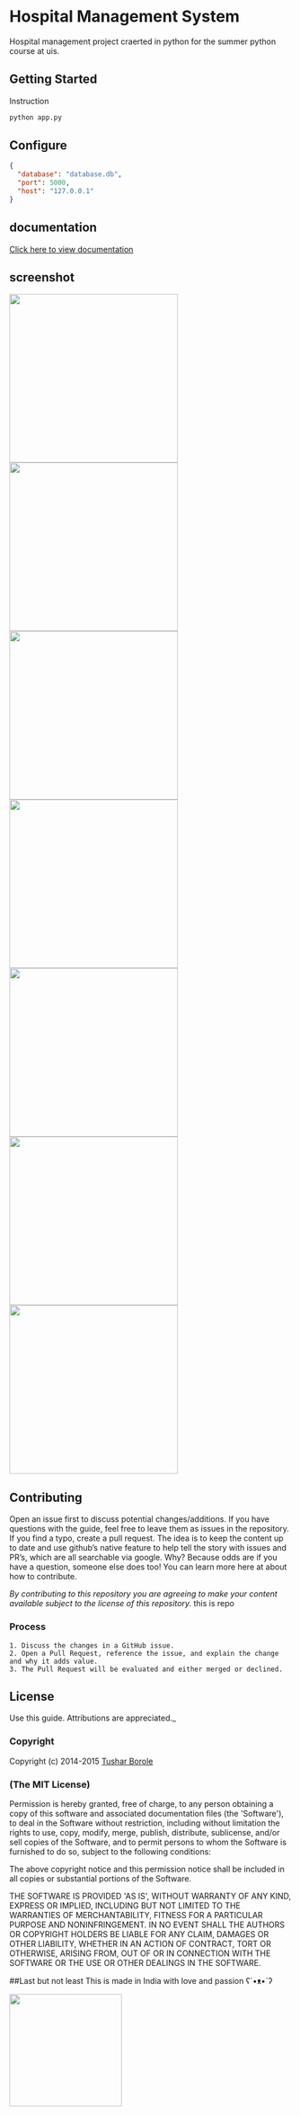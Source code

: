 # Hospital Management System

Hospital management project craerted in python for the summer python course at uis.

## Getting Started

Instruction

```sh
python app.py
```



## Configure

```json
{
  "database": "database.db",
  "port": 5000,
  "host": "127.0.0.1"
}
```
## documentation
[Click here to view documentation](https://documenter.getpostman.com/view/457459/hospitalmanagementsystem/2HQup9)



## screenshot

<a href="../../" target="_blank"><img src="https://raw.githubusercontent.com/tushariscoolster/HospitalManagementSystem/master/1.png" height="300"></a>
<a href="../../" target="_blank"><img src="https://raw.githubusercontent.com/tushariscoolster/HospitalManagementSystem/master/2.png" height="300"></a>
<a href="../../" target="_blank"><img src="https://raw.githubusercontent.com/tushariscoolster/HospitalManagementSystem/master/3.png" height="300"></a>
<a href="../../" target="_blank"><img src="https://raw.githubusercontent.com/tushariscoolster/HospitalManagementSystem/master/4.png" height="300"></a>
<a href="../../" target="_blank"><img src="https://raw.githubusercontent.com/tushariscoolster/HospitalManagementSystem/master/5.png" height="300"></a>
<a href="../../" target="_blank"><img src="https://raw.githubusercontent.com/tushariscoolster/HospitalManagementSystem/master/6.png" height="300"></a>
<a href="../../" target="_blank"><img src="https://raw.githubusercontent.com/tushariscoolster/HospitalManagementSystem/master/7.png" height="300"></a>



## Contributing

Open an issue first to discuss potential changes/additions. If you have questions with the guide, feel free to leave them as issues in the repository. If you find a typo, create a pull request. The idea is to keep the content up to date and use github’s native feature to help tell the story with issues and PR’s, which are all searchable via google. Why? Because odds are if you have a question, someone else does too! You can learn more here at about how to contribute.

*By contributing to this repository you are agreeing to make your content available subject to the license of this repository.* this is repo

### Process
    1. Discuss the changes in a GitHub issue.
    2. Open a Pull Request, reference the issue, and explain the change and why it adds value.
    3. The Pull Request will be evaluated and either merged or declined.

## License

 Use this guide. Attributions are appreciated._

### Copyright

Copyright (c) 2014-2015 [Tushar Borole](http://www.tusharborole.com)

### (The MIT License)
Permission is hereby granted, free of charge, to any person obtaining
a copy of this software and associated documentation files (the
'Software'), to deal in the Software without restriction, including
without limitation the rights to use, copy, modify, merge, publish,
distribute, sublicense, and/or sell copies of the Software, and to
permit persons to whom the Software is furnished to do so, subject to
the following conditions:

The above copyright notice and this permission notice shall be
included in all copies or substantial portions of the Software.

THE SOFTWARE IS PROVIDED 'AS IS', WITHOUT WARRANTY OF ANY KIND,
EXPRESS OR IMPLIED, INCLUDING BUT NOT LIMITED TO THE WARRANTIES OF
MERCHANTABILITY, FITNESS FOR A PARTICULAR PURPOSE AND NONINFRINGEMENT.
IN NO EVENT SHALL THE AUTHORS OR COPYRIGHT HOLDERS BE LIABLE FOR ANY
CLAIM, DAMAGES OR OTHER LIABILITY, WHETHER IN AN ACTION OF CONTRACT,
TORT OR OTHERWISE, ARISING FROM, OUT OF OR IN CONNECTION WITH THE
SOFTWARE OR THE USE OR OTHER DEALINGS IN THE SOFTWARE.

##Last but not least
This is made in India with love and passion  ʕ´•ᴥ•`ʔ

<a href="../../" target="_blank"><img src="http://lonamowers-hrd.appspot.com/images/made_india.jpg" height="200"></a>

